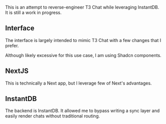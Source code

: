 This is an attempt to reverse-engineer T3 Chat while leveraging InstantDB. It is still a work in progress.

## Interface

The interface is largely intended to mimic T3 Chat with a few changes that I prefer.

Although likely excessive for this use case, I am using Shadcn components.

## NextJS

This is technically a Next app, but I leverage few of Next's advantages.

## InstantDB

The backend is InstantDB. It allowed me to bypass writing a sync layer and easily render chats without traditional routing.
